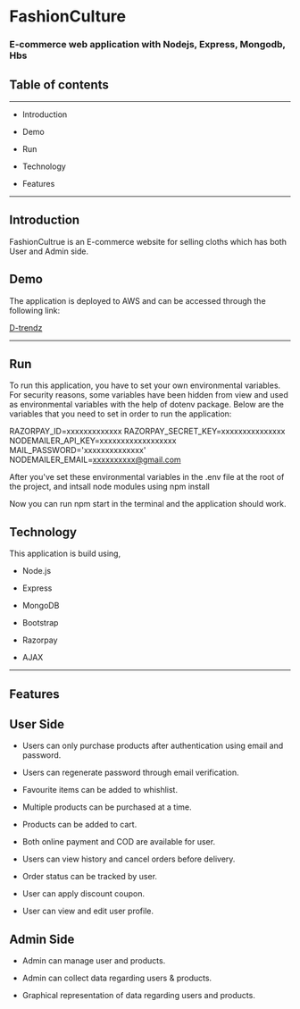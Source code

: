 # FashionCulture
### E-commerce web application with Nodejs, Express, Mongodb, Hbs

## Table of contents
---
+ Introduction

+ Demo

+ Run 

+ Technology

+ Features

---

## Introduction

FashionCultrue is an E-commerce website for selling cloths which has both User
and Admin side.

## Demo

The application is deployed to AWS and can be accessed through the following link:

[D-trendz](https://)

---

## Run

To run this application, you have to set your own environmental variables. For security reasons, 
some variables have been hidden from view and used as environmental variables with the help of dotenv package. 
Below are the variables that you need to set in order to run the application:

RAZORPAY_ID=xxxxxxxxxxxxx
RAZORPAY_SECRET_KEY=xxxxxxxxxxxxxxx
NODEMAILER_API_KEY=xxxxxxxxxxxxxxxxxx
MAIL_PASSWORD='xxxxxxxxxxxxxx'
NODEMAILER_EMAIL=xxxxxxxxxx@gmail.com


After you've set these environmental variables in the .env file at the root of the project,
and intsall node modules using npm install

Now you can run npm start in the terminal and the application should work.

## Technology

This application is build using,

+ Node.js

+ Express

+ MongoDB

+ Bootstrap

+ Razorpay

+ AJAX

---

## Features

## User Side

+ Users can only purchase products after authentication
using email and password.

+ Users can regenerate password through email
verification.

+ Favourite items can be added to whishlist.

+ Multiple products can be purchased at a time.

+ Products can be added to cart.

+ Both online payment and COD are available for user.

+ Users can view history and cancel orders before
delivery.

+ Order status can be tracked by user.

+ User can apply discount coupon.

+ User can view and edit user profile.

## Admin Side

+ Admin can manage user and products.

+ Admin can collect data regarding users & products.

+ Graphical representation of data regarding users
and products.
